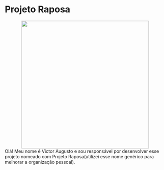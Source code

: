 # Projeto Raposa
<div align="center">
<img src="https://www.ufpb.br/dcx/contents/imagens/figuras/output_zvmmKf.gif/@@images/image.gif" width="400"/>
</div>
Olá! Meu nome é Victor Augusto e sou responsável por desenvolver esse projeto nomeado com Projeto Raposa(utilizei esse nome genérico para melhorar a organização pessoal).
